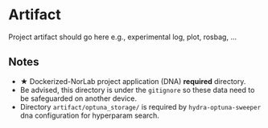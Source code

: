 # Artifact

Project artifact should go here e.g., experimental log, plot, rosbag, ...

## Notes

- ★ Dockerized-NorLab project application (DNA) **required** directory.
- Be advised, this directory is under the `gitignore` so these data need to be safeguarded on another device.
- Directory `artifact/optuna_storage/` is required by `hydra-optuna-sweeper` dna configuration for hyperparam search. 



